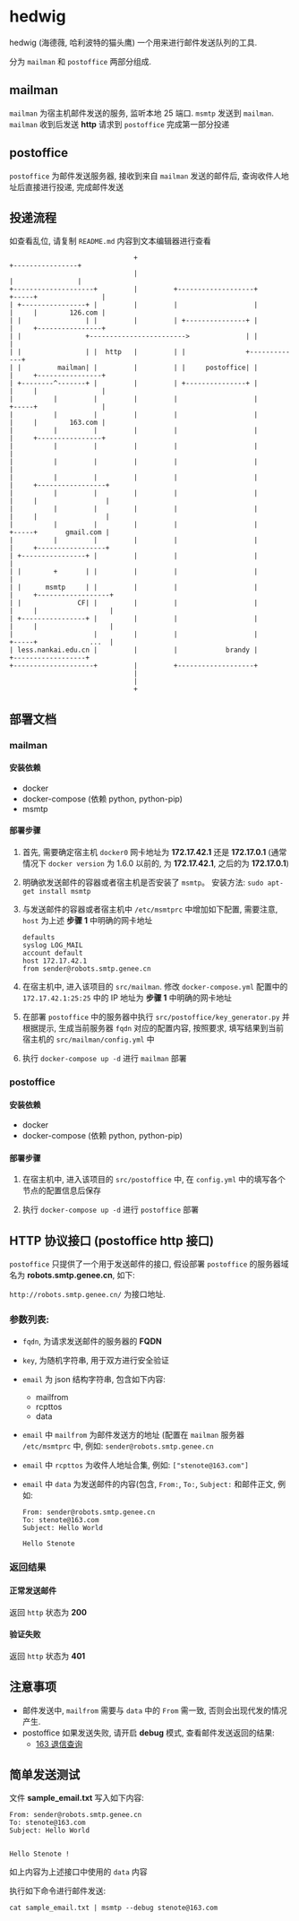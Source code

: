 # hedwig

hedwig (海德薇, 哈利波特的猫头鹰) 一个用来进行邮件发送队列的工具.

分为 `mailman` 和 `postoffice` 两部分组成.

## mailman

`mailman` 为宿主机邮件发送的服务, 监听本地 25 端口. `msmtp` 发送到 `mailman`. `mailman` 收到后发送  **http** 请求到 `postoffice` 完成第一部分投递

## postoffice

`postoffice` 为邮件发送服务器, 接收到来自 `mailman` 发送的邮件后, 查询收件人地址后直接进行投递, 完成邮件发送

## 投递流程

如查看乱位, 请复制 `README.md` 内容到文本编辑器进行查看


```
                               +                                               +----------------+
                               |                                               |                |
+--------------------+         |         +-------------------+           +-----+                |
| +----------------+ |         |         |                   |           |     |        126.com |
| |                | |         |         | +---------------+ |           |     +----------------+
| |                +------------------------>              | |           |
| |                | |  http   |         | |               +-------------+
| |         mailman| |         |         | |     postoffice| |           |     +----------------+
| +--------^-------+ |         |         | +---------------+ |           |     |                |
|          |         |         |         |                   |           +-----+                |
|          |         |         |         |                   |           |     |        163.com |
|          |         |         |         |                   |           |     +----------------+
|          |         |         |         |                   |           |
|          |         |         |         |                   |           |
|          |         |         |         |                   |           |     +-----------------+
|          |         |         |         |                   |           |     |                 |
|          |         |         |         |                   |           |     |                 |
|          |         |         |         |                   |           +-----+       gmail.com |
|          |         |         |         |                   |           |     +-----------------+
| +----------------+ |         |         |                   |           |
| |        +       | |         |         |                   |           |
| |      msmtp     | |         |         |                   |           |     +------------------+
| |              CF| |         |         |                   |           |     |                  |
| +----------------+ |         |         |                   |           |     |                  |
|                    |         |         |                   |           +-----+             ...  |
| less.nankai.edu.cn |         |         |            brandy |                 +------------------+
+--------------------+         |         +-------------------+
                               |
                               |
                               +
```

## 部署文档

### mailman

#### 安装依赖

* docker
* docker-compose (依赖 python, python-pip)
* msmtp

#### 部署步骤

1. 首先, 需要确定宿主机 `docker0` 网卡地址为 **172.17.42.1** 还是 **172.17.0.1** (通常情况下 `docker version` 为 1.6.0 以前的, 为 **172.17.42.1**, 之后的为 **172.17.0.1**)

2. 明确欲发送邮件的容器或者宿主机是否安装了 `msmtp`。 安装方法: `sudo apt-get install msmtp`

3. 与发送邮件的容器或者宿主机中 `/etc/msmtprc` 中增加如下配置, 需要注意, `host` 为上述 **步骤 1** 中明确的网卡地址

	```
	defaults
	syslog LOG_MAIL
	account default
	host 172.17.42.1
	from sender@robots.smtp.genee.cn
	```

4. 在宿主机中, 进入该项目的 `src/mailman`. 修改 `docker-compose.yml` 配置中的 `172.17.42.1:25:25` 中的 IP 地址为 **步骤 1** 中明确的网卡地址

5. 在部署  `postoffice` 中的服务器中执行 `src/postoffice/key_generator.py` 并根据提示, 生成当前服务器 `fqdn` 对应的配置内容, 按照要求, 填写结果到当前宿主机的 `src/mailman/config.yml` 中

6. 执行 `docker-compose up -d` 进行 `mailman` 部署

### postoffice

#### 安装依赖

* docker
* docker-compose (依赖 python, python-pip)

#### 部署步骤

1. 在宿主机中, 进入该项目的 `src/postoffice` 中, 在 `config.yml` 中的填写各个节点的配置信息后保存

2. 执行 `docker-compose up -d` 进行 `postoffice` 部署


## HTTP 协议接口 (postoffice http 接口)

`postoffice` 只提供了一个用于发送邮件的接口, 假设部署 `postoffice` 的服务器域名为 **robots.smtp.genee.cn**, 如下:

`http://robots.smtp.genee.cn/` 为接口地址.

### 参数列表:

* `fqdn`, 为请求发送邮件的服务器的 **FQDN**
* `key`, 为随机字符串, 用于双方进行安全验证
* `email` 为 json 结构字符串, 包含如下内容:
	* mailfrom
	* rcpttos
	* data

* `email` 中 `mailfrom` 为邮件发送方的地址 (配置在 `mailman` 服务器 `/etc/msmtprc` 中, 例如: `sender@robots.smtp.genee.cn`

* `email` 中 `rcpttos` 为收件人地址合集, 例如:  `["stenote@163.com"]`
* `email` 中 `data` 为发送邮件的内容(包含, `From:`, `To:`,  `Subject:` 和邮件正文, 例如:

	```
	From: sender@robots.smtp.genee.cn
	To: stenote@163.com
	Subject: Hello World

	Hello Stenote
	```

### 返回结果

#### 正常发送邮件

返回 `http` 状态为 **200**

#### 验证失败

返回 `http` 状态为 **401**

## 注意事项

* 邮件发送中, `mailfrom` 需要与 `data` 中的 `From` 需一致, 否则会出现代发的情况产生.
* postoffice 如果发送失败, 请开启 **debug** 模式, 查看邮件发送返回的结果:
    * [163 退信查询](http://help.163.com/09/1224/17/5RAJ4LMH00753VB8.html)

## 简单发送测试

文件 **sample_email.txt** 写入如下内容:

```
From: sender@robots.smtp.genee.cn
To: stenote@163.com
Subject: Hello World


Hello Stenote !
```
如上内容为上述接口中使用的 `data` 内容

执行如下命令进行邮件发送:

```
cat sample_email.txt | msmtp --debug stenote@163.com
```

